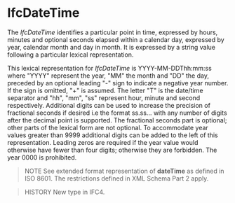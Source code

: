 # IfcDateTime

The _IfcDateTime_ identifies a particular point in time, expressed by hours, minutes and optional seconds elapsed within a calendar day, expressed by year, calendar month and day in month. It is expressed by a string value following a particular lexical representation.
<!-- end of short definition -->

This lexical representation for _IfcDateTime_ is YYYY-MM-DDThh:mm:ss where "YYYY" represent the year, "MM" the month and "DD" the day, preceded by an optional leading "-" sign to indicate a negative year number. If the sign is omitted, "+" is assumed. The letter "T" is the date/time separator and "hh", "mm", "ss" represent hour, minute and second respectively. Additional digits can be used to increase the precision of fractional seconds if desired i.e the format ss.ss... with any number of digits after the decimal point is supported. The fractional seconds part is optional; other parts of the lexical form are not optional. To accommodate year values greater than 9999 additional digits can be added to the left of this representation. Leading zeros are required if the year value would otherwise have fewer than four digits; otherwise they are forbidden. The year 0000 is prohibited.

> NOTE See extended format representation of **dateTime** as defined in ISO 8601. The restrictions defined in XML Schema Part 2 apply.

> HISTORY New type in IFC4.
